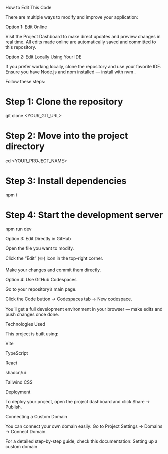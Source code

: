 How to Edit This Code

There are multiple ways to modify and improve your application:

Option 1: Edit Online

Visit the Project Dashboard
 to make direct updates and preview changes in real time.
All edits made online are automatically saved and committed to this repository.

Option 2: Edit Locally Using Your IDE

If you prefer working locally, clone the repository and use your favorite IDE.
Ensure you have Node.js and npm installed — install with nvm
.

Follow these steps:

# Step 1: Clone the repository
git clone <YOUR_GIT_URL>

# Step 2: Move into the project directory
cd <YOUR_PROJECT_NAME>

# Step 3: Install dependencies
npm i

# Step 4: Start the development server
npm run dev

Option 3: Edit Directly in GitHub

Open the file you want to modify.

Click the “Edit” (✏️) icon in the top-right corner.

Make your changes and commit them directly.

Option 4: Use GitHub Codespaces

Go to your repository’s main page.

Click the Code button → Codespaces tab → New codespace.

You’ll get a full development environment in your browser — make edits and push changes once done.

Technologies Used

This project is built using:

Vite

TypeScript

React

shadcn/ui

Tailwind CSS

Deployment

To deploy your project, open the project dashboard and click Share → Publish.

Connecting a Custom Domain

You can connect your own domain easily:
Go to Project Settings → Domains → Connect Domain.

For a detailed step-by-step guide, check this documentation:
Setting up a custom domain
